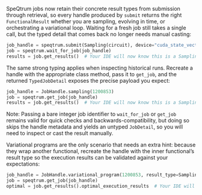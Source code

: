 SpeQtrum jobs now retain their concrete result types from submission through retrieval, so every handle produced by `submit` returns the right `FunctionalResult` whether you are sampling, evolving in time, or orchestrating a variational loop. Waiting for a fresh job still takes a single call, but the typed detail that comes back no longer needs manual casting:

```python
job_handle = speqtrum.submit(Sampling(circuit), device="cuda_state_vector")
job = speqtrum.wait_for_job(job_handle)
results = job.get_results()  # Your IDE will now know this is a SamplingResult
```

The same strong typing applies when inspecting historical runs. Recreate a handle with the appropriate class method, pass it to `get_job`, and the returned `TypedJobDetail` exposes the precise payload you expect:

```python
job_handle = JobHandle.sampling(1200853)
job = speqtrum.get_job(job_handle)
results = job.get_results()  # Your IDE will now know this is a SamplingResult
```

Note: Passing a bare integer job identifier to `wait_for_job` or `get_job` remains valid for quick checks and backwards-compatibility, but doing so skips the handle metadata and yields an untyped `JobDetail`, so you will need to inspect or cast the result manually. 

Variational programs are the only scenario that needs an extra hint: because they wrap another functional, recreate the handle with the inner functional’s result type so the execution results can be validated against your expectations:

```python
job_handle = JobHandle.variational_program(1200853, result_type=SamplingResult)
job = speqtrum.get_job(job_handle)
optimal = job.get_results().optimal_execution_results  # Your IDE will now know this is a SamplingResult
```